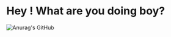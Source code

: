 # Hey ! What are you doing boy?

![Anurag's GitHub](https://github-readme-stats.vercel.app/api?username=tikrack&show_icons=true&theme=tokyonight)
